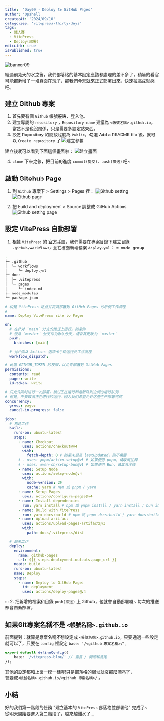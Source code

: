 ```yaml
---
title:  'Day09 - Deploy to GitHub Pages'
author: 'Opshell'
createdAt: '2024/09/10'
categories: 'vitepress-thirty-days'
tags:
  - 鐵人賽
  - VitePress
  - Deploy(部署)
editLink: true
isPublished: true
---
```


![banner09](https://ithelp.ithome.com.tw/upload/images/20240910/20109918Jy69CO00n0.png)

經過前幾天的水之後，我們部落格的基本設定應該都處理的差不多了，積極的看官可能都新增了一堆頁面在玩了，那我們今天就來正式部署出來，快速拉高成就感吧。

## 建立 Github 專案
1. 首先要有個 `Github` 帳號~~廢話~~，登入他。
2. 建立專屬的 `repository` ，`Repository name` 建議為 `<帳號名稱>.github.io`，當然不是也沒關係，只是需要多設定點東西。
3. 設定 Repository 的開放程度為 `Public`，勾選 Add a README file 後，就可以 `Create repository` 了
![建立參數](https://ithelp.ithome.com.tw/upload/images/20240910/20109918ReqMgco9UM.png)

建立後就可以看到下面這個畫面啦：
![建立畫面](https://ithelp.ithome.com.tw/upload/images/20240910/20109918mLRVwunEXw.png)

4. `clone` 下來之後，把目前的進度 `commit(提交)`、`push(推送)` 吧~

## 啟動 Gitehub Page
1. 到 `Github` 專案下 > Settings > Pages 裡：
![Github setting](https://ithelp.ithome.com.tw/upload/images/20240910/20109918lP0pqWHO1S.png)
![Github page](https://ithelp.ithome.com.tw/upload/images/20240910/20109918MD56U8oHM4.png)

2. 把 Build and deployment > Source 調整成 GitHub Actions
![Github setting page](https://ithelp.ithome.com.tw/upload/images/20240910/20109918QjBxw00X4c.png)

## 設定 VitePress 自動部署
1. 根據 `VitePress` 的 [官方手冊](https://vitepress.dev/zh/guide/deploy#github-pages)，我們需要在專案目錄下建立目錄 `.github/workflows/` 並在裡面新增檔案 `deploy.yml`：
::: code-group
  ```sh [目錄結構]
  .
  ├─ .github
  │  └─ workflows
  │     └─ deploy.yml
  ├─ docs
  │  ├─ .vitepress
  │  └─ pages
  │     └─ index.md
  ├─ node_modules
  └─ package.json
  ```

  ```yaml [deploy.yml]
  # 构建 VitePress 站点并将其部署到 GitHub Pages 的示例工作流程
  #
  name: Deploy VitePress site to Pages

  on:
    # 在针对 `main` 分支的推送上运行。如果你
    # 使用 `master` 分支作为默认分支，请将其更改为 `master`
    push:
      branches: [main]

    # 允许你从 Actions 选项卡手动运行此工作流程
    workflow_dispatch:

  # 设置 GITHUB_TOKEN 的权限，以允许部署到 GitHub Pages
  permissions:
    contents: read
    pages: write
    id-token: write

  # 只允许同时进行一次部署，跳过正在运行和最新队列之间的运行队列
  # 但是，不要取消正在进行的运行，因为我们希望允许这些生产部署完成
  concurrency:
    group: pages
    cancel-in-progress: false

  jobs:
    # 构建工作
    build:
      runs-on: ubuntu-latest
      steps:
        - name: Checkout
          uses: actions/checkout@v4
          with:
            fetch-depth: 0 # 如果未启用 lastUpdated，则不需要
        # - uses: pnpm/action-setup@v3 # 如果使用 pnpm，请取消注释
        # - uses: oven-sh/setup-bun@v1 # 如果使用 Bun，请取消注释
        - name: Setup Node
          uses: actions/setup-node@v4
          with:
            node-version: 20
            cache: yarn # npm 或 pnpm / yarn
        - name: Setup Pages
          uses: actions/configure-pages@v4
        - name: Install dependencies
          run: yarn install # npm 或 pnpm install / yarn install / bun install
        - name: Build with VitePress
          run: yarn docs:build # npm 或 pnpm docs:build / yarn docs:build / bun run docs:build
        - name: Upload artifact
          uses: actions/upload-pages-artifact@v3
          with:
            path: docs/.vitepress/dist

    # 部署工作
    deploy:
      environment:
        name: github-pages
        url: ${{ steps.deployment.outputs.page_url }}
      needs: build
      runs-on: ubuntu-latest
      name: Deploy
      steps:
        - name: Deploy to GitHub Pages
          id: deployment
          uses: actions/deploy-pages@v4
  ```
:::
2. 把新增的檔案和目錄 `push(推送)` 上 Github，他就會自動部署囉~ 每次的推送都會自動部署。

## 如果Git專案名稱不是 `<帳號名稱>.github.io`
前面提到：就算是專案名稱不想設定成 `<帳號名稱>.github.io`，只要通過一些設定就可以了，只要在 `config` 裡設定 `base: '/<github 專案名稱>/'`,
```ts
export default defineConfig({
    base: '/vitepress-blog/' // 需要 / 開頭和結尾
});
```
其他的設定都和上面一模一樣喔!只是部落格的網址就沒那麼漂亮了，<br />會變成`<帳號名稱>.github.io/<github 專案名稱>/` 。

## 小結
好的我們第一階段的任務 "建立基本的 `VitePress` 部落格並部署他" 完成了~<br />
從明天開始要進入第二階段了，越來越難水了...
